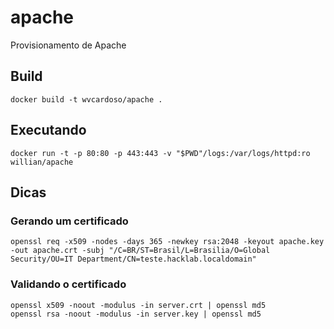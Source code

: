 # apache

Provisionamento de Apache

## Build
```
docker build -t wvcardoso/apache .
```

## Executando
```
docker run -t -p 80:80 -p 443:443 -v "$PWD"/logs:/var/logs/httpd:ro willian/apache
```


## Dicas

### Gerando um certificado
```
openssl req -x509 -nodes -days 365 -newkey rsa:2048 -keyout apache.key -out apache.crt -subj "/C=BR/ST=Brasil/L=Brasilia/O=Global Security/OU=IT Department/CN=teste.hacklab.localdomain"
```

### Validando o certificado
```
openssl x509 -noout -modulus -in server.crt | openssl md5
openssl rsa -noout -modulus -in server.key | openssl md5
```
